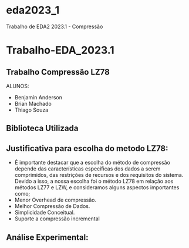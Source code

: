 # eda2023_1
Trabalho de EDA2 2023.1 - Compressão
# Trabalho-EDA_2023.1

## Trabalho Compressão LZ78

ALUNOS:
* Benjamin Anderson
* Brian Machado
* Thiago Souza

## Biblioteca Utilizada


## Justificativa para escolha do metodo LZ78:

* É importante destacar que a escolha do método de compressão depende das características específicas dos dados a serem comprimidos, das restrições de recursos e dos requisitos do sistema. Devido a isso, a nossa escolha foi o método  LZ78 em relação aos métodos LZ77 e LZW, e consideramos alguns aspectos importantes como;
* Menor Overhead de compressão.
* Melhor Compressão de Dados.
* Simplicidade Conceitual.
* Suporte a compressão incremental


## Análise Experimental:
